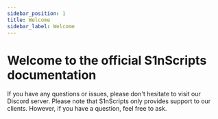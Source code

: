 ```yaml
---
sidebar_position: 1
title: Welcome
sidebar_label: Welcome
---
```


# Welcome to the official S1nScripts documentation

If you have any questions or issues, please don't hesitate to visit our Discord server. Please note that S1nScripts only provides support to our clients. However, if you have a question, feel free to ask.
